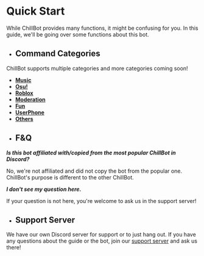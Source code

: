 # Quick Start

While ChillBot provides many functions, it might be confusing for you. In this guide, we'll be going over some functions about this bot.

* ## Command Categories

ChillBot supports multiple categories and more categories coming soon!

- **[Music](/README.md)**
- **[Osu!](/README.md)**
- **[Roblox](/README.md)**
- **[Moderation](/README.md)**
- **[Fun](/README.md)**
- **[UserPhone](/README.md)**
- **[Others](/README.md)**

* ## F&Q

***Is this bot affiliated with/copied from the most popular ChillBot in Discord?***

No, we're not affiliated and did not copy the bot from the popular one. ChillBot's purpose is different to the other ChillBot.

***I don't see my question here.***

If your question is not here, you're welcome to ask us in the support server!

* ## Support Server

We have our own Discord server for support or to just hang out. If you have any questions about the guide or the bot, join our [support server](https://discord.com/invite/qvaXhywfWB) and ask us there!